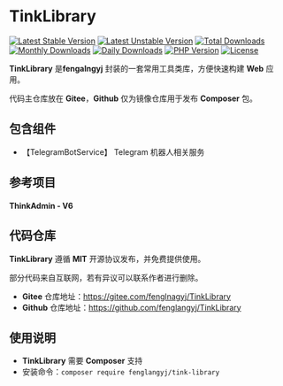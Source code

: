 # TinkLibrary 

[![Latest Stable Version](https://poser.pugx.org/fenglangyj/tink-library/v/stable)](https://packagist.org/packages/fenglangyj/tink-library)
[![Latest Unstable Version](https://poser.pugx.org/fenglangyj/tink-library/v/unstable)](https://packagist.org/packages/fenglangyj/tink-library)
[![Total Downloads](https://poser.pugx.org/fenglangyj/tink-library/downloads)](https://packagist.org/packages/fenglangyj/tink-library)
[![Monthly Downloads](https://poser.pugx.org/fenglangyj/tink-library/d/monthly)](https://packagist.org/packages/fenglangyj/tink-library)
[![Daily Downloads](https://poser.pugx.org/fenglangyj/tink-library/d/daily)](https://packagist.org/packages/fenglangyj/tink-library)
[![PHP Version](https://doc.thinkadmin.top/static/icon/php-7.1.svg)](https://thinkadmin.top)
[![License](https://doc.thinkadmin.top/static/icon/license-mit.svg)](https://mit-license.org)

**TinkLibrary** 是**fengalngyj** 封装的一套常用工具类库，方便快速构建 **Web** 应用。

代码主仓库放在 **Gitee**，**Github** 仅为镜像仓库用于发布 **Composer** 包。

## 包含组件

* 【TelegramBotService】 Telegram 机器人相关服务

## 参考项目

#### ThinkAdmin - V6

## 代码仓库

**TinkLibrary** 遵循 **MIT** 开源协议发布，并免费提供使用。

部分代码来自互联网，若有异议可以联系作者进行删除。

* **Gitee** 仓库地址：https://gitee.com/fenglnagyj/TinkLibrary
* **Github** 仓库地址：https://github.com/fenglangyj/TinkLibrary

## 使用说明

* **TinkLibrary** 需要 **Composer** 支持
* 安装命令：`composer require fenglangyj/tink-library`